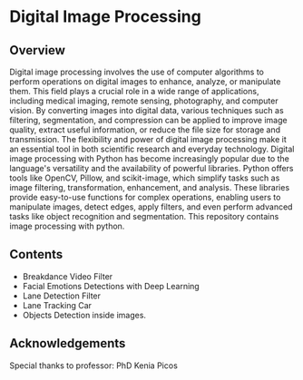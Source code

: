 # Digital Image Processing

## Overview
Digital image processing involves the use of computer algorithms to perform operations on digital images to enhance, analyze, or manipulate them. This field plays a crucial role in a wide range of applications, including medical imaging, remote sensing, photography, and computer vision. By converting images into digital data, various techniques such as filtering, segmentation, and compression can be applied to improve image quality, extract useful information, or reduce the file size for storage and transmission. The flexibility and power of digital image processing make it an essential tool in both scientific research and everyday technology. Digital image processing with Python has become increasingly popular due to the language's versatility and the availability of powerful libraries. Python offers tools like OpenCV, Pillow, and scikit-image, which simplify tasks such as image filtering, transformation, enhancement, and analysis. These libraries provide easy-to-use functions for complex operations, enabling users to manipulate images, detect edges, apply filters, and even perform advanced tasks like object recognition and segmentation. This repository contains image processing with python.

## Contents
- Breakdance Video Filter
- Facial Emotions Detections with Deep Learning
- Lane Detection Filter
- Lane Tracking Car
- Objects Detection inside images.

## Acknowledgements
Special thanks to professor: PhD Kenia Picos
